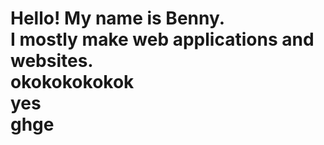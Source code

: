 Hello! My name is Benny.  
I mostly make web applications and websites.  
okokokokokok  
yes  
ghge  
=

<!---
grandswager/grandswager is a ✨ special ✨ repository because its `README.md` (this file) appears on your GitHub profile.
You can click the Preview link to take a look at your changes.
--->
